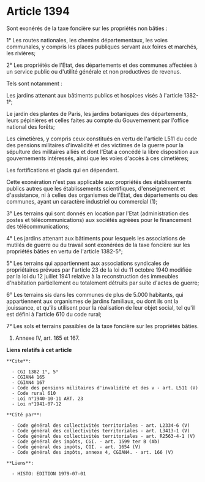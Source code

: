 # Article 1394

Sont exonérés de la taxe foncière sur les propriétés non bâties :

1° Les routes nationales, les chemins départementaux, les voies communales, y compris les places publiques servant aux foires
et marchés, les rivières;

2° Les propriétés de l'Etat, des départements et des communes affectées à un service public ou d'utilité générale et non
productives de revenus.

Tels sont notamment :

Les jardins attenant aux bâtiments publics et hospices visés à l'article 1382-1°;

Le jardin des plantes de Paris, les jardins botaniques des départements, leurs pépinières et celles faites au compte du
Gouvernement par l'office national des forêts;

Les cimetières, y compris ceux constitués en vertu de l'article L511 du code des pensions militaires d'invalidité et des
victimes de la guerre pour la sépulture des militaires alliés et dont l'Etat a concédé la libre disposition aux gouvernements
intéressés, ainsi que les voies d'accès à ces cimetières;

Les fortifications et glacis qui en dépendent.

Cette exonération n'est pas applicable aux propriétés des établissements publics autres que les établissements scientifiques,
d'enseignement et d'assistance, ni à celles des organismes de l'Etat, des départements ou des communes, ayant un caractère
industriel ou commercial (1);

3° Les terrains qui sont donnés en location par l'Etat (administration des postes et télécommunications) aux sociétés agréées
pour le financement des télécommunications;

4° Les jardins attenant aux bâtiments pour lesquels les associations de mutilés de guerre ou du travail sont exonérées de la
taxe foncière sur les propriétés bâties en vertu de l'article 1382-5°;

5° Les terrains qui appartiennent aux associations syndicales de propriétaires prévues par l'article 23 de la loi du 11
octobre 1940 modifiée par la loi du 12 juillet 1941 relative à la reconstruction des immeubles d'habitation partiellement ou
totalement détruits par suite d'actes de guerre;

6° Les terrains sis dans les communes de plus de 5.000 habitants, qui appartiennent aux organismes de jardins familiaux, ou
dont ils ont la jouissance, et qu'ils utilisent pour la réalisation de leur objet social, tel qu'il est défini à l'article
610 du code rural;

7° Les sols et terrains passibles de la taxe foncière sur les propriétés bâties.

1)  Annexe IV, art. 165 et 167.

**Liens relatifs à cet article**

	**Cite**:

	  - CGI 1382 1°, 5°
	  - CGIAN4 165
	  - CGIAN4 167
	  - Code des pensions militaires d'invalidité et des v - art. L511 (V)
	  - Code rural 610
	  - Loi n°1940-10-11 ART. 23
	  - Loi n°1941-07-12

	**Cité par**:

	  - Code général des collectivités territoriales - art. L2334-6 (V)
	  - Code général des collectivités territoriales - art. L3413-1 (V)
	  - Code général des collectivités territoriales - art. R2563-4-1 (V)
	  - Code général des impôts, CGI. - art. 1599 ter B (Ab)
	  - Code général des impôts, CGI. - art. 1654 (V)
	  - Code général des impôts, annexe 4, CGIAN4. - art. 166 (V)

	**Liens**:

	  - HISTO: EDITION 1979-07-01
